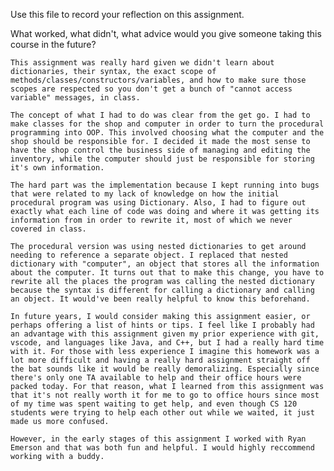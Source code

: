 Use this file to record your reflection on this assignment. 

What worked, what didn't, what advice would you give someone taking this course in the future?

    This assignment was really hard given we didn't learn about dictionaries, their syntax, the exact scope of methods/classes/constructors/variables, and how to make sure those scopes are respected so you don't get a bunch of "cannot access variable" messages, in class.

    The concept of what I had to do was clear from the get go. I had to make classes for the shop and computer in order to turn the procedural programming into OOP. This involved choosing what the computer and the shop should be responsible for. I decided it made the most sense to have the shop control the business side of managing and editing the inventory, while the computer should just be responsible for storing it's own information.

    The hard part was the implementation because I kept running into bugs that were related to my lack of knowledge on how the initial procedural program was using Dictionary. Also, I had to figure out exactly what each line of code was doing and where it was getting its information from in order to rewrite it, most of which we never covered in class. 

    The procedural version was using nested dictionaries to get around needing to reference a separate object. I replaced that nested dictionary with "computer", an object that stores all the information about the computer. It turns out that to make this change, you have to rewrite all the places the program was calling the nested dictionary because the syntax is different for calling a dictionary and calling an object. It would've been really helpful to know this beforehand. 

    In future years, I would consider making this assignment easier, or perhaps offering a list of hints or tips. I feel like I probably had an advantage with this assignment given my prior experience with git, vscode, and languages like Java, and C++, but I had a really hard time with it. For those with less experience I imagine this homework was a lot more difficult and having a really hard assignment straight off the bat sounds like it would be really demoralizing. Especially since there's only one TA available to help and their office hours were packed today. For that reason, what I learned from this assignment was that it's not really worth it for me to go to office hours since most of my time was spent waiting to get help, and even though CS 120 students were trying to help each other out while we waited, it just made us more confused.

    However, in the early stages of this assignment I worked with Ryan Emerson and that was both fun and helpful. I would highly reccommend working with a buddy.